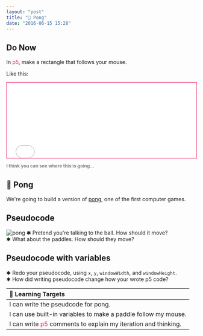 ```yaml
---
layout: "post"
title: "🏓 Pong"
date: "2016-06-15 15:28"
---
```




## Do Now
In <span style="color: #ED1F5E">p5</span>, make a rectangle that follows your mouse.

Like this:

<iframe src="{{ site.baseurl }}/Code_Examples/Paddle/index.html" style="border:solid 1px; border-color: #ED1F5E" width="100%" height="200px"></iframe>

<p style = "font-size: 12px; font-weight: bold; color: grey;">I think you can see where this is going...</p>

## 🏓 Pong
We're going to build a version of [pong](https://en.wikipedia.org/wiki/Pong), one of the first computer games.

## Pseudocode
![pong]({{site.baseurl}}/images/pong.png)
✱ Pretend you're talking to the ball. How should it move?    
✱ What about the paddles. How should they move?

## Pseudocode with variables
✱ Redo your pseudocode, using `x`, `y`, `windowWidth`, and `windowHeight`.    
✱ How did writing pseudocode change how your wrote p5 code?

| 🎯 Learning Targets                                                                               |
|:--------------------------------------------------------------------------------------------------|
| I can write the pseudcode for pong.                                                               |
| I can use built-in variables to make a paddle follow my mouse.                                    |
| I can write <span style="color: #ED1F5E">p5</span> comments to explain my iteration and thinking. |
